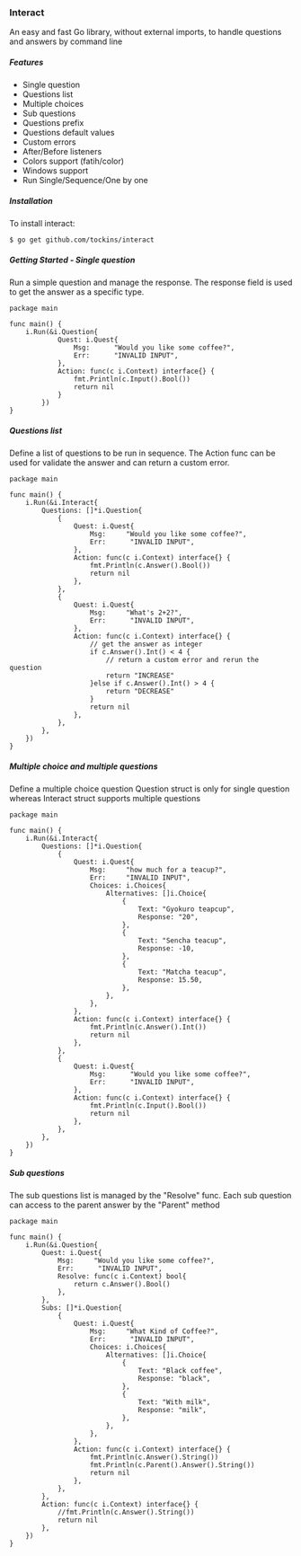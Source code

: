 ### Interact

An easy and fast Go library, without external imports, to handle questions and answers by command line

##### Features

- Single question 
- Questions list
- Multiple choices 
- Sub questions
- Questions prefix
- Questions default values
- Custom errors 
- After/Before listeners
- Colors support (fatih/color)
- Windows support
- Run Single/Sequence/One by one 

##### Installation

To install interact:
```
$ go get github.com/tockins/interact
```

##### Getting Started - Single question

Run a simple question and manage the response. 
The response field is used to get the answer as a specific type.
```
package main

func main() {
    i.Run(&i.Question{
    		Quest: i.Quest{
    			Msg:      "Would you like some coffee?",
    			Err:      "INVALID INPUT",
    		},
    		Action: func(c i.Context) interface{} {
    			fmt.Println(c.Input().Bool())
    			return nil
    		}
    	})
}
``` 

##### Questions list

Define a list of questions to be run in sequence.
The Action func can be used for validate the answer and can return a custom error.

```
package main

func main() {
	i.Run(&i.Interact{
		Questions: []*i.Question{
			{
				Quest: i.Quest{
					Msg:     "Would you like some coffee?",
					Err:      "INVALID INPUT",
				},
				Action: func(c i.Context) interface{} {
					fmt.Println(c.Answer().Bool())
					return nil
				},
			},
			{
                Quest: i.Quest{
                    Msg:     "What's 2+2?",
                    Err:      "INVALID INPUT",
                },
                Action: func(c i.Context) interface{} {
                    // get the answer as integer
                    if c.Answer().Int() < 4 {
                        // return a custom error and rerun the question
                        return "INCREASE"
                    }else if c.Answer().Int() > 4 {
                        return "DECREASE"
                    }
                    return nil
                },
            },
		},
	})
}
```

##### Multiple choice and multiple questions

Define a multiple choice question
Question struct is only for single question whereas Interact struct supports multiple questions

```
package main

func main() {
	i.Run(&i.Interact{
		Questions: []*i.Question{
			{
				Quest: i.Quest{
                    Msg:     "how much for a teacup?",
                    Err:     "INVALID INPUT",
                    Choices: i.Choices{
                        Alternatives: []i.Choice{
                            {
                                Text: "Gyokuro teapcup",
                                Response: "20",
                            },
                            {
                                Text: "Sencha teacup",
                                Response: -10,
                            },
                            {
                                Text: "Matcha teacup",
                                Response: 15.50,
                            },
                        },
                    },
                },
                Action: func(c i.Context) interface{} {
                    fmt.Println(c.Answer().Int())
                    return nil
                },
			},
			{
                Quest: i.Quest{
                    Msg:      "Would you like some coffee?",
                    Err:      "INVALID INPUT",
                },
                Action: func(c i.Context) interface{} {
                    fmt.Println(c.Input().Bool())
                    return nil
                },
            },
		},
	})
}
```

##### Sub questions

The sub questions list is managed by the "Resolve" func.
Each sub question can access to the parent answer by the "Parent" method

```
package main

func main() {
    i.Run(&i.Question{
        Quest: i.Quest{
            Msg:     "Would you like some coffee?",
            Err:      "INVALID INPUT",
            Resolve: func(c i.Context) bool{
                return c.Answer().Bool()
            },
        },
        Subs: []*i.Question{
            {
                Quest: i.Quest{
                    Msg:     "What Kind of Coffee?",
                    Err:      "INVALID INPUT",
                    Choices: i.Choices{
                        Alternatives: []i.Choice{
                            {
                                Text: "Black coffee",
                                Response: "black",
                            },
                            {
                                Text: "With milk",
                                Response: "milk",
                            },
                        },
                    },
                },
                Action: func(c i.Context) interface{} {
                    fmt.Println(c.Answer().String())
                    fmt.Println(c.Parent().Answer().String())
                    return nil
                },
            },
        },
        Action: func(c i.Context) interface{} {
            //fmt.Println(c.Answer().String())
            return nil
        },
    })
}
```
